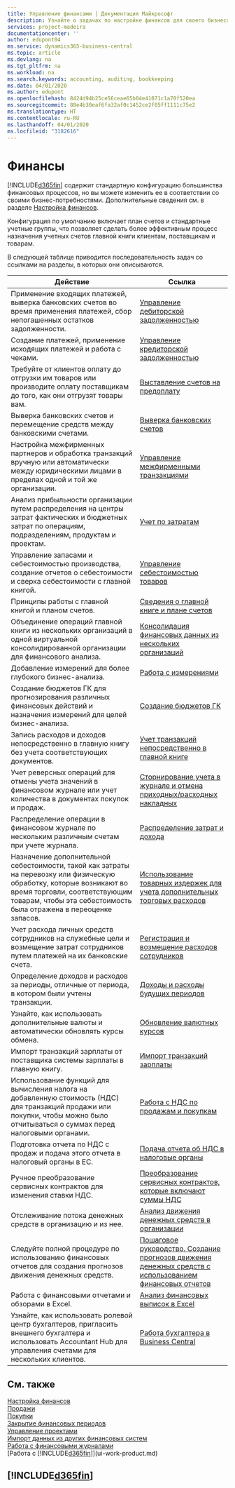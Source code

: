 ```yaml
---
title: Управление финансами | Документация Майкрософт
description: Узнайте о задачах по настройке финансов для своего бизнеса в соответствии требованиями учет и аудита.
services: project-madeira
documentationcenter: ''
author: edupont04
ms.service: dynamics365-business-central
ms.topic: article
ms.devlang: na
ms.tgt_pltfrm: na
ms.workload: na
ms.search.keywords: accounting, auditing, bookkeeping
ms.date: 04/01/2020
ms.author: edupont
ms.openlocfilehash: 8424d94b25ce56ceae65b04e41071c1a70f520ea
ms.sourcegitcommit: 88e4b30eaf6fa32af0c1452ce2f85ff1111c75e2
ms.translationtype: HT
ms.contentlocale: ru-RU
ms.lasthandoff: 04/01/2020
ms.locfileid: "3182616"
---
```

# <a name="finance"></a>Финансы
[!INCLUDE[d365fin](includes/d365fin_md.md)] содержит стандартную конфигурацию большинства финансовых процессов, но вы можете изменить ее в соответствии со своими бизнес-потребностями. Дополнительные сведения см. в разделе [Настройка финансов](finance-setup-finance.md).

Конфигурация по умолчанию включает план счетов и стандартные учетные группы, что позволяет сделать более эффективным процесс назначения учетных счетов главной книги клиентам, поставщикам и товарам.  

В следующей таблице приводится последовательность задач со ссылками на разделы, в которых они описываются.  

| Действие | Ссылка |
| --- | --- |
| Применение входящих платежей, выверка банковских счетов во время применения платежей, сбор непогашенных остатков задолженности. |[Управление дебиторской задолженностью](receivables-manage-receivables.md) |
| Создание платежей, применение исходящих платежей и работа с чеками. |[Управление кредиторской задолженностью](payables-manage-payables.md) |
|Требуйте от клиентов оплату до отгрузки им товаров или производите оплату поставщикам до того, как они отгрузят товары вам.|[Выставление счетов на предоплату](finance-invoice-prepayments.md)|
| Выверка банковских счетов и перемещение средств между банковскими счетами. |[Выверка банковских счетов](bank-manage-bank-accounts.md) |
|Настройка межфирменных партнеров и обработка транзакций вручную или автоматически между юридическими лицами в пределах одной и той же организации.|[Управление межфирменными транзакциями](intercompany-manage.md)|
|Анализ прибыльности организации путем распределения на центры затрат фактических и бюджетных затрат по операциям, подразделениям, продуктам и проектам.|[Учет по затратам](finance-manage-cost-accounting.md)|
|Управление запасами и себестоимостью производства, создание отчетов о себестоимости и сверка себестоимости с главной книгой.|[Управление себестоимостью товаров](finance-manage-inventory-costs.md)|
| Принципы работы с главной книгой и планом счетов. |[Сведения о главной книге и плане счетов](finance-general-ledger.md) |
|Объединение операций главной книги из нескольких организаций в одной виртуальной консолидированной организации для финансового анализа.|[Консолидация финансовых данных из нескольких организаций](finance-consolidated-company-reporting.md)|
| Добавление измерений для более глубокого бизнес-анализа. |[Работа с измерениями](finance-dimensions.md) |
| Создание бюджетов ГК для прогнозирования различных финансовых действий и назначения измерений для целей бизнес-анализа. |[Создание бюджетов ГК](finance-how-create-budgets.md) |
|Запись расходов и доходов непосредственно в главную книгу без учета соответствующих документов.|[Учет транзакций непосредственно в главной книге](finance-how-post-transactions-directly.md)|
|Учет реверсных операций для отмены учета значений в финансовом журнале или учет количества в документах покупок и продаж. |[Сторнирование учета в журнале и отмена приходных/расходных накладных](finance-how-reverse-journal-posting.md)|
|Распределение операции в финансовом журнале по нескольким различным счетам при учете журнала. |[Распределение затрат и дохода](year-allocate-costs-income.md) |
| Назначение дополнительной себестоимости, такой как затраты на перевозку или физическую обработку, которые возникают во время торговли, соответствующим товарам, чтобы эта себестоимость была отражена в переоценке запасов. |[Использование товарных издержек для учета дополнительных торговых расходов](payables-how-assign-item-charges.md) |
|Учет расхода личных средств сотрудников на служебные цели и возмещение затрат сотрудников путем платежей на их банковские счета.|[Регистрация и возмещение расходов сотрудников](finance-how-record-reimburse-employee-expenses.md)|
| Определение доходов и расходов за периоды, отличные от периода, в котором были учтены транзакции. |[Доходы и расходы будущих периодов](finance-how-defer-revenue-expenses.md)|
|Узнайте, как использовать дополнительные валюты и автоматически обновлять курсы обмена. |[Обновление валютных курсов](finance-how-update-currencies.md)|
| Импорт транзакций зарплаты от поставщика системы зарплаты в главную книгу. |[Импорт транзакций зарплаты](finance-how-import-payroll-transactions.md)|
|Использование функций для вычисления налога на добавленную стоимость (НДС) для транзакций продажи или покупки, чтобы можно было отчитываться о суммах перед налоговыми органами.|[Работа с НДС по продажам и покупкам](finance-work-with-vat.md)|
|Подготовка отчета по НДС с продаж и подача этого отчета в налоговый органы в ЕС. | [Подача отчета об НДС в налоговые органы](finance-how-report-vat.md)|
|Ручное преобразование сервисных контрактов для изменения ставки НДС.|[Преобразование сервисных контрактов, которые включают суммы НДС](service-how-to-convert-service-contracts.md)|
| Отслеживание потока денежных средств в организацию и из нее. |[Анализ движения денежных средств в организации](finance-analyze-cash-flow.md) |
|Следуйте полной процедуре по использованию финансовых отчетов для создания прогнозов движения денежных средств.|[Пошаговое руководство. Создание прогнозов движения денежных средств с использованием финансовых отчетов](walkthrough-making-cash-flow-forecasts-by-using-account-schedules.md)|
| Работа с финансовыми отчетами и обзорами в Excel. |[Анализ финансовых выписок в Excel](finance-analyze-excel.md) |
|Узнайте, как использовать ролевой центр бухгалтеров, пригласить внешнего бухгалтера и использовать Accountant Hub для управления счетами для нескольких клиентов.|[Работа бухгалтера в Business Central](finance-accounting.md)|  

## <a name="see-also"></a>См. также
[Настройка финансов](finance-setup-finance.md)  
[Продажи](sales-manage-sales.md)  
[Покупки](purchasing-manage-purchasing.md)  
[Закрытие финансовых периодов](year-close-years-periods.md)  
[Управление проектами](projects-manage-projects.md)    
[Импорт данных из других финансовых систем](across-import-data-configuration-packages.md)  
[Работа с финансовыми журналами](ui-work-general-journals.md)  
[Работа с [!INCLUDE[d365fin](includes/d365fin_md.md)]](ui-work-product.md)  

## [!INCLUDE[d365fin](includes/free_trial_md.md)]  

